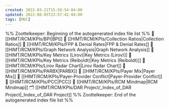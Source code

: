 ```yaml
---
created: 2022-03-21T15:59:54-04:00
updated: 2022-08-05T23:57:42-04:00
tags: [MOC]
---
```

%% Zoottelkeeper: Beginning of the autogenerated index file list  %%
📄 [[HIMT/RCM/KPIs/BPI|BPI]]
📄 [[HIMT/RCM/KPIs/Collection Ratios|Collection Ratios]]
📄 [[HIMT/RCM/KPIs/FPP & Denial Rates|FPP & Denial Rates]]
📄 [[HIMT/RCM/KPIs/Graph Network Analysis|Graph Network Analysis]]
📄 [[HIMT/RCM/KPIs/Key Metrics (Lirov)|Key Metrics (Lirov)]]
📄 [[HIMT/RCM/KPIs/Key Metrics (Reiboldt)|Key Metrics (Reiboldt)]]
📄 [[HIMT/RCM/KPIs/Lirov Radar Chart|Lirov Radar Chart]]
📄 [[HIMT/RCM/KPIs/PARBX|PARBX]]
📄 [[HIMT/RCM/KPIs/Payer Mix|Payer Mix]]
📄 [[HIMT/RCM/KPIs/Payer-Provider Conflict|Payer-Provider Conflict]]
📄 [[HIMT/RCM/KPIs/PCC|PCC]]
📄 [[HIMT/RCM/KPIs/RCM Mindmap|RCM Mindmap]]
🗂️ [[HIMT/RCM/KPIs/DAR Project/_Index_of_DAR Project|_Index_of_DAR Project]]
%% Zoottelkeeper: End of the autogenerated index file list  %%
